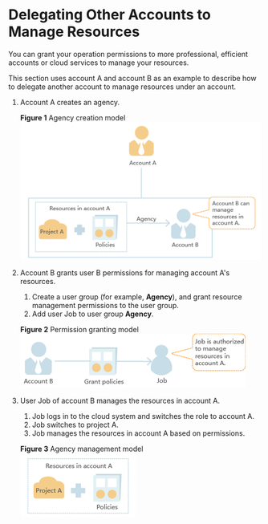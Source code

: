 # Delegating Other Accounts to Manage Resources<a name="iam_01_0054"></a>

You can grant your operation permissions to more professional, efficient accounts or cloud services to manage your resources.

This section uses account A and account B as an example to describe how to delegate another account to manage resources under an account.

1.  Account A creates an agency.

    **Figure  1**  Agency creation model<a name="fig143224513810"></a>  
    ![](figures/agency-creation-model.png "agency-creation-model")

2.  Account B grants user B permissions for managing account A's resources.

    1.  Create a user group \(for example,  **Agency**\), and grant resource management permissions to the user group.
    2.  Add user Job to user group  **Agency**.

    **Figure  2**  Permission granting model<a name="fig178351056401"></a>  
    ![](figures/permission-granting-model.png "permission-granting-model")

3.  User Job of account B manages the resources in account A.

    1.  Job logs in to the cloud system and switches the role to account A.
    2.  Job switches to project A.
    3.  Job manages the resources in account A based on permissions.

    **Figure  3**  Agency management model<a name="fig1682032293916"></a>  
    ![](figures/agency-management-model.png "agency-management-model")


